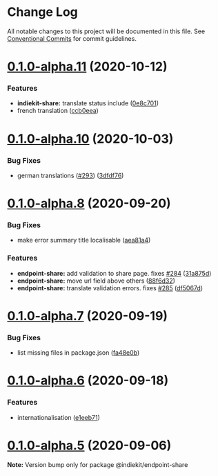 # Change Log

All notable changes to this project will be documented in this file.
See [Conventional Commits](https://conventionalcommits.org) for commit guidelines.

# [0.1.0-alpha.11](https://github.com/getindiekit/indiekit/compare/v0.1.0-alpha.10...v0.1.0-alpha.11) (2020-10-12)


### Features

* **indiekit-share:** translate status include ([0e8c701](https://github.com/getindiekit/indiekit/commit/0e8c70132b95c460add6ee85269e7036eaf35d4a))
* french translation ([ccb0eea](https://github.com/getindiekit/indiekit/commit/ccb0eea1a19c9051d3d400be107920838ef5d8fc))





# [0.1.0-alpha.10](https://github.com/getindiekit/indiekit/compare/v0.1.0-alpha.9...v0.1.0-alpha.10) (2020-10-03)


### Bug Fixes

* german translations ([#293](https://github.com/getindiekit/indiekit/issues/293)) ([3dfdf76](https://github.com/getindiekit/indiekit/commit/3dfdf766e77bdd62cb282668f82e1f9f6252e0f8))





# [0.1.0-alpha.8](https://github.com/getindiekit/indiekit/compare/v0.1.0-alpha.7...v0.1.0-alpha.8) (2020-09-20)


### Bug Fixes

* make error summary title localisable ([aea81a4](https://github.com/getindiekit/indiekit/commit/aea81a47b658cdf42a3ad409ca2e2548925e2ee5))


### Features

* **endpoint-share:** add validation to share page. fixes [#284](https://github.com/getindiekit/indiekit/issues/284) ([31a875d](https://github.com/getindiekit/indiekit/commit/31a875de5b6bfe8366fab8c455fdf6804d15288c))
* **endpoint-share:** move url field above others ([88f6d32](https://github.com/getindiekit/indiekit/commit/88f6d32931fcd887867ed200dd49662e93717761))
* **endpoint-share:** translate validation errors. fixes [#285](https://github.com/getindiekit/indiekit/issues/285) ([df5067d](https://github.com/getindiekit/indiekit/commit/df5067d4612ad526381d555da3f06eb2196f96cb))





# [0.1.0-alpha.7](https://github.com/getindiekit/indiekit/compare/v0.1.0-alpha.6...v0.1.0-alpha.7) (2020-09-19)


### Bug Fixes

* list missing files in package.json ([fa48e0b](https://github.com/getindiekit/indiekit/commit/fa48e0be7473cd0da7a4af395b664355c73bdf02))





# [0.1.0-alpha.6](https://github.com/getindiekit/indiekit/compare/v0.1.0-alpha.4...v0.1.0-alpha.6) (2020-09-18)


### Features

* internationalisation ([e1eeb71](https://github.com/getindiekit/indiekit/commit/e1eeb7198bcc271a07538fc2a2396c8768d76590))





# [0.1.0-alpha.5](https://github.com/getindiekit/indiekit/compare/v0.1.0-alpha.4...v0.1.0-alpha.5) (2020-09-06)

**Note:** Version bump only for package @indiekit/endpoint-share
